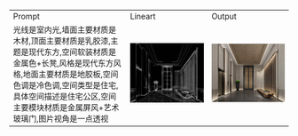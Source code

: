 <table>
  <tr>
    <td>Prompt</td>
    <td>Lineart</td>
    <td>Output</td>
  </tr>
  <tr>
    <td>光线是室内光,墙面主要材质是木材,顶面主要材质是乳胶漆,主题是现代东方,空间软装材质是金属色+长凳,风格是现代东方风格,地面主要材质是地胶板,空间色调是冷色调,空间类型是住宅,具体空间描述是住宅公区,空间主要模块材质是金属屏风+艺术玻璃门,图片视角是一点透视</td>
    <td><img src="https://github.com/RLSNLP/Image-Generation-Examples/blob/main/Background/images/image2023-11-15_15-36-50.png" width="1000"> </td>
    <td><img src="https://github.com/RLSNLP/Image-Generation-Examples/blob/main/Background/images/image2023-11-15_15-37-1.png" width="1000"> </td>
  </tr>
</table>
